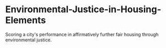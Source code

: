 # Environmental-Justice-in-Housing-Elements
Scoring a city's performance in affirmatively further fair housing through environmental justice.
